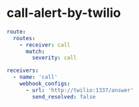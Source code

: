 # call-alert-by-twilio

```yaml
route:
  routes:
    - receiver: call
      match:
        severity: call

receivers:
  - name: 'call'
    webhook_configs:
      - url: 'http://twilio:1337/answer'
        send_resolved: false
```
